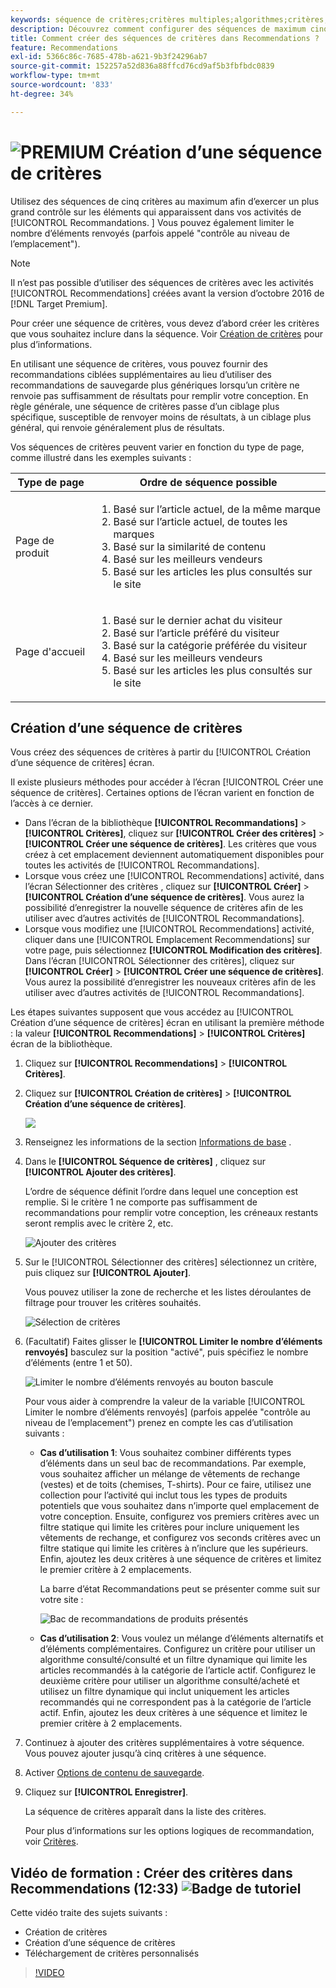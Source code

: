 ```yaml
---
keywords: séquence de critères;critères multiples;algorithmes;critères;critères de recommandations;séquence;nombre limite d’éléments renvoyés;contrôle au niveau de l’emplacement;emplacement
description: Découvrez comment configurer des séquences de maximum cinq critères pour exercer un plus grand contrôle sur les éléments qui apparaissent dans votre Adobe. [!DNL Target] Activités Recommendations.
title: Comment créer des séquences de critères dans Recommendations ?
feature: Recommendations
exl-id: 5366c86c-7685-478b-a621-9b3f24296ab7
source-git-commit: 152257a52d836a88ffcd76cd9af5b3fbfbdc0839
workflow-type: tm+mt
source-wordcount: '833'
ht-degree: 34%

---
```


# ![PREMIUM](/help/main/assets/premium.png) Création d’une séquence de critères

Utilisez des séquences de cinq critères au maximum afin d’exercer un plus grand contrôle sur les éléments qui apparaissent dans vos activités de [!UICONTROL Recommandations. ] Vous pouvez également limiter le nombre d’éléments renvoyés (parfois appelé &quot;contrôle au niveau de l’emplacement&quot;).

>[!NOTE]
>
>Il n’est pas possible d’utiliser des séquences de critères avec les activités [!UICONTROL Recommendations] créées avant la version d’octobre 2016 de [!DNL Target Premium].

Pour créer une séquence de critères, vous devez d’abord créer les critères que vous souhaitez inclure dans la séquence. Voir [Création de critères](/help/main/c-recommendations/c-algorithms/create-new-algorithm.md) pour plus d’informations.

En utilisant une séquence de critères, vous pouvez fournir des recommandations ciblées supplémentaires au lieu d’utiliser des recommandations de sauvegarde plus génériques lorsqu’un critère ne renvoie pas suffisamment de résultats pour remplir votre conception. En règle générale, une séquence de critères passe d’un ciblage plus spécifique, susceptible de renvoyer moins de résultats, à un ciblage plus général, qui renvoie généralement plus de résultats.

Vos séquences de critères peuvent varier en fonction du type de page, comme illustré dans les exemples suivants :

| Type de page | Ordre de séquence possible |
| --- | --- |
| Page de produit | <ol><li>Basé sur l’article actuel, de la même marque</li><li>Basé sur l’article actuel, de toutes les marques</li><li>Basé sur la similarité de contenu</li><li>Basé sur les meilleurs vendeurs</li><li>Basé sur les articles les plus consultés sur le site</li></ol> |
| Page d&#39;accueil | <ol><li>Basé sur le dernier achat du visiteur </li><li>Basé sur l’article préféré du visiteur</li><li>Basé sur la catégorie préférée du visiteur</li><li>Basé sur les meilleurs vendeurs</li><li>Basé sur les articles les plus consultés sur le site</li></ol> |

## Création d’une séquence de critères

Vous créez des séquences de critères à partir du [!UICONTROL Création d’une séquence de critères] écran.

Il existe plusieurs méthodes pour accéder à l’écran [!UICONTROL Créer une séquence de critères]. Certaines options de l’écran varient en fonction de l’accès à ce dernier.

* Dans l’écran de la bibliothèque **[!UICONTROL Recommandations]** > **[!UICONTROL Critères]**, cliquez sur **[!UICONTROL Créer des critères]** > **[!UICONTROL Créer une séquence de critères]**. Les critères que vous créez à cet emplacement deviennent automatiquement disponibles pour toutes les activités de [!UICONTROL Recommandations].
* Lorsque vous créez une [!UICONTROL Recommendations] activité, dans l’écran Sélectionner des critères , cliquez sur **[!UICONTROL Créer]** > **[!UICONTROL Création d’une séquence de critères]**. Vous aurez la possibilité d’enregistrer la nouvelle séquence de critères afin de les utiliser avec d’autres activités de [!UICONTROL Recommandations].
* Lorsque vous modifiez une [!UICONTROL Recommendations] activité, cliquer dans une [!UICONTROL Emplacement Recommendations] sur votre page, puis sélectionnez **[!UICONTROL Modification des critères]**. Dans l’écran [!UICONTROL Sélectionner des critères], cliquez sur **[!UICONTROL Créer]** > **[!UICONTROL Créer une séquence de critères]**. Vous aurez la possibilité d’enregistrer les nouveaux critères afin de les utiliser avec d’autres activités de [!UICONTROL Recommandations].

Les étapes suivantes supposent que vous accédez au [!UICONTROL Création d’une séquence de critères] écran en utilisant la première méthode : la valeur **[!UICONTROL Recommendations]** > **[!UICONTROL Critères]** écran de la bibliothèque.

1. Cliquez sur **[!UICONTROL Recommendations]** > **[!UICONTROL Critères]**.

1. Cliquez sur **[!UICONTROL Création de critères]** > **[!UICONTROL Création d’une séquence de critères]**.

   ![](assets/CreateCriteriaSequence.png)

1. Renseignez les informations de la section [Informations de base](/help/main/c-recommendations/c-algorithms/create-new-algorithm.md#info) .

1. Dans le **[!UICONTROL Séquence de critères]** , cliquez sur **[!UICONTROL Ajouter des critères]**.

   L’ordre de séquence définit l’ordre dans lequel une conception est remplie. Si le critère 1 ne comporte pas suffisamment de recommandations pour remplir votre conception, les créneaux restants seront remplis avec le critère 2, etc.

   ![Ajouter des critères](/help/main/c-recommendations/c-algorithms/assets/add-criteria.png)

1. Sur le [!UICONTROL Sélectionner des critères] sélectionnez un critère, puis cliquez sur **[!UICONTROL Ajouter]**.

   Vous pouvez utiliser la zone de recherche et les listes déroulantes de filtrage pour trouver les critères souhaités.

   ![Sélection de critères](/help/main/c-recommendations/c-algorithms/assets/select-criteria.png)

1. (Facultatif) Faites glisser le **[!UICONTROL Limiter le nombre d’éléments renvoyés]** basculez sur la position &quot;activé&quot;, puis spécifiez le nombre d’éléments (entre 1 et 50).

   ![Limiter le nombre d’éléments renvoyés au bouton bascule](/help/main/c-recommendations/c-algorithms/assets/limit-number.png)

   Pour vous aider à comprendre la valeur de la variable [!UICONTROL Limiter le nombre d’éléments renvoyés] (parfois appelée &quot;contrôle au niveau de l’emplacement&quot;) prenez en compte les cas d’utilisation suivants :

   * **Cas d’utilisation 1**: Vous souhaitez combiner différents types d’éléments dans un seul bac de recommandations. Par exemple, vous souhaitez afficher un mélange de vêtements de rechange (vestes) et de toits (chemises, T-shirts). Pour ce faire, utilisez une collection pour l’activité qui inclut tous les types de produits potentiels que vous souhaitez dans n’importe quel emplacement de votre conception. Ensuite, configurez vos premiers critères avec un filtre statique qui limite les critères pour inclure uniquement les vêtements de rechange, et configurez vos seconds critères avec un filtre statique qui limite les critères à n’inclure que les supérieurs. Enfin, ajoutez les deux critères à une séquence de critères et limitez le premier critère à 2 emplacements.

      La barre d’état Recommandations peut se présenter comme suit sur votre site :

      ![Bac de recommandations de produits présentés](/help/main/c-recommendations/c-algorithms/assets/featured-products.png)

   * **Cas d’utilisation 2**: Vous voulez un mélange d’éléments alternatifs et d’éléments complémentaires. Configurez un critère pour utiliser un algorithme consulté/consulté et un filtre dynamique qui limite les articles recommandés à la catégorie de l’article actif. Configurez le deuxième critère pour utiliser un algorithme consulté/acheté et utilisez un filtre dynamique qui inclut uniquement les articles recommandés qui ne correspondent pas à la catégorie de l’article actif. Enfin, ajoutez les deux critères à une séquence et limitez le premier critère à 2 emplacements.

1. Continuez à ajouter des critères supplémentaires à votre séquence. Vous pouvez ajouter jusqu’à cinq critères à une séquence.

1. Activer [Options de contenu de sauvegarde](/help/main/c-recommendations/c-algorithms/create-new-algorithm.md#content).

1. Cliquez sur **[!UICONTROL Enregistrer]**.

   La séquence de critères apparaît dans la liste des critères.

   Pour plus d’informations sur les options logiques de recommandation, voir [Critères](/help/main/c-recommendations/c-algorithms/algorithms.md).

## Vidéo de formation : Créer des critères dans Recommendations (12:33) ![Badge de tutoriel](/help/main/assets/tutorial.png)

Cette vidéo traite des sujets suivants :

* Création de critères
* Création d’une séquence de critères
* Téléchargement de critères personnalisés

>[!VIDEO](https://video.tv.adobe.com/v/27694?quality=12)
